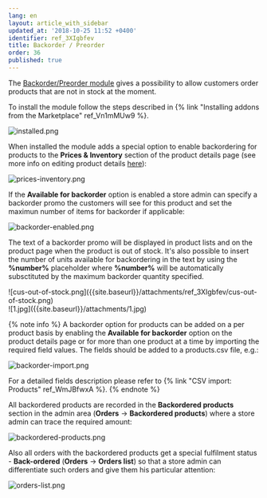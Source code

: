 ```yaml
---
lang: en
layout: article_with_sidebar
updated_at: '2018-10-25 11:52 +0400'
identifier: ref_3XIgbfev
title: Backorder / Preorder
order: 36
published: true
---
```

The [Backorder/Preorder module](https://market.x-cart.com/addons/backorder-preorder.html "Backorder / Preorder") gives a possibility to allow customers order products that are not in stock at the moment.

To install the module follow the steps described in {% link "Installing addons from the Marketplace" ref_Vn1mMUw9 %}.

![installed.png]({{site.baseurl}}/attachments/ref_3XIgbfev/installed.png)

When installed the module adds a special option to enable backordering for products to the **Prices & Inventory** section of the product details page (see more info on editing product details [here](https://kb.x-cart.com/products/products/managing_products/adding_products.html#basic-product-setup "Backorder / Preorder")):

![prices-inventory.png]({{site.baseurl}}/attachments/ref_3XIgbfev/prices-inventory.png)

If the **Available for backorder** option is enabled a store admin can specify a backorder promo the customers will see for this product and set the maximun number of items for backorder if applicable:

![backorder-enabled.png]({{site.baseurl}}/attachments/ref_3XIgbfev/backorder-enabled.png)

The text of a backorder promo will be displayed in product lists and on the product page when the product is out of stock. It's also possible to insert the number of units available for backordering in the text by using the **%number%** placeholder where **%number%** will be automatically subsctituted by the maximum backorder quantity specified.

<div class="ui stackable two column grid">
  <div class="column" markdown="span">![cus-out-of-stock.png]({{site.baseurl}}/attachments/ref_3XIgbfev/cus-out-of-stock.png)</div>
  <div class="column" markdown="span">![1.jpg]({{site.baseurl}}/attachments/1.jpg)</div>
</div>

{% note info %}
A backorder option for products can be added on a per product basis by enabling the  **Available for backorder** option on the product details page or for more than one product at a time by importing the required field values. The fields should be added to a products.csv file, e.g.:

![backorder-import.png]({{site.baseurl}}/attachments/ref_3XIgbfev/backorder-import.png)

For a detailed fields description please refer to {% link "CSV import: Products" ref_WmJBfwxA %}.
{% endnote %}

All backordered products are recorded in the **Backordered products** section in the admin area (**Orders** -> **Backordered products**) where a store admin can trace the required amount:

![backordered-products.png]({{site.baseurl}}/attachments/ref_3XIgbfev/backordered-products.png)

Also all orders with the backordered products get a special fulfilment status - **Back-ordered** (**Orders** -> **Orders list**) so that a store admin can differentiate such orders and give them his particular attention:

![orders-list.png]({{site.baseurl}}/attachments/ref_3XIgbfev/orders-list.png)
